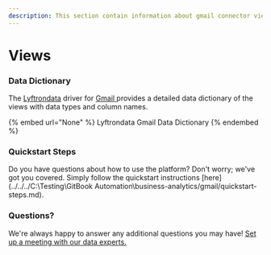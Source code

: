 ```yaml
---
description: This section contain information about gmail connector views information
---
```


# Views

### Data Dictionary

The [Lyftrondata](https://www.lyftrondata.com/) driver for [Gmail](https://www.lyftrondata.com/integration/business-analytics/gmail//)[ ](https://www.lyftrondata.com/integration/gmail/)provides a detailed data dictionary of the views with data types and column names.

{% embed url="None" %}
Lyftrondata Gmail Data Dictionary
{% endembed %}

### Quickstart Steps

Do you have questions about how to use the platform? Don't worry; we've got you covered. Simply follow the quickstart instructions [here](../../../C:\Testing\GitBook Automation\business-analytics/gmail/quickstart-steps.md).

### Questions? <a href="#questions" id="questions"></a>

We're always happy to answer any additional questions you may have! [Set up a meeting with our data experts.](https://www.lyftrondata.com/book-a-meeting/)


